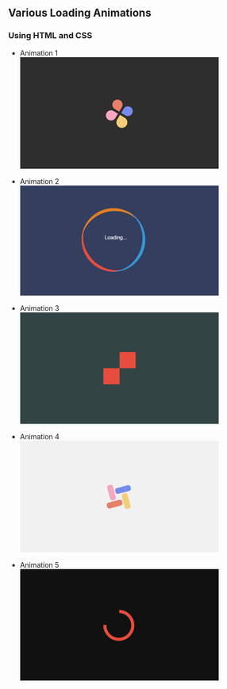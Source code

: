 ## Various Loading Animations
### Using HTML and CSS

* Animation 1 <br>
<a href="https://github.com/py-PiYush/Awesome-web-elements/tree/main/Loading%20Animations/Animation1"><img src="../img/animation1.png" width="400px"></a><br>

* Animation 2 <br>
<a href="https://github.com/py-PiYush/Awesome-web-elements/tree/main/Loading%20Animations/Animation2"><img src="../img/animation2.png" width = "400px"></a>

* Animation 3 <br>
<a href="https://github.com/py-PiYush/Awesome-web-elements/tree/main/Loading%20Animations/Animation3"><img src="../img/animation3.png" width = "400px"></a>

* Animation 4 <br>
<a href="https://github.com/py-PiYush/Awesome-web-elements/tree/main/Loading%20Animations/Animation4"><img src="../img/animation4.png" width = "400px"></a>

* Animation 5 <br>
<a href="https://github.com/py-PiYush/Awesome-web-elements/tree/main/Loading%20Animations/Animation5"><img src="../img/animation5.png" width = "400px"></a>